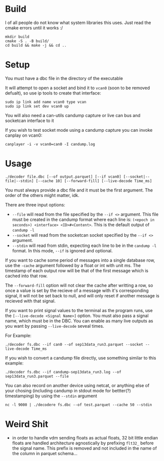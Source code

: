 # Build
I of all people do not know what system libraries this uses. Just read the cmake errors until it works :/

```
mkdir build
cmake -S . -B build/
cd build && make -j && cd ..
```
# Setup
You must have a dbc file in the directory of the executable

It will attempt to open a socket and bind it to `vcan0` (soon to be removed defualt), so use ip tools to create that interface:
```
sudo ip link add name vcan0 type vcan
sudo ip link set dev vcan0 up
```

You will also need a can-utils candump capture or live can bus and socketcan interface to it

If you wish to test socket mode using a candump capture you can invoke canplay on vcan0:
```
canplayer -i -v vcan0=can0 -I candump.log
```

# Usage
```
./decoder file.dbc [--of output.parquet] [--if vcan0] [--socket|--file|--stdin] [--cache 10] [--forward-fill] [--live-decode Time_ms]
```
You must always provide a dbc file and it must be the first argument. The order of the others might matter, idk.

There are three input options:
- `--file` will read from the file specified by the `--if <>` argument. This file must be created in the candump format where each line is: `(<epoch in seconds>) <interface> <ID>#<Content>`. This is the default output of `candump -l`
- `--socket` will read from the socketcan socket specified by the `--if <>` argument.
- `--stdin` will read from stdin, expecting each line to be in the `candump -l` format. In this mode, `--if` is ignored and optional.

If you want to cache some period of messages into a single database row, use the `-cache` argument followed by a float or int with unit ms. The timestamp of each output row will be that of the first message which is cached into that row.

The `--forward-fill` option will not clear the cache after writting a row, so once a value is set by the recieve of a message with it's corresponding signal, it will not be set back to null, and will only reset if another message is recieved with that signal.

If you want to print signal values to the terminal as the program runs, use the `[--live-decode <Signal Name>]` option. You must also pass a signal name, which must be in the DBC. You can enable as many live outputs as you want by passing `--live-decode` seveal times. 

For Example:
```
./decoder fs.dbc --if can0 --of sep13data_run3.parquet --socket --live-decode Time_ms
```

If you wish to convert a candump file directly, use something similar to this example:
```
./decoder fs.dbc --if candump-sep13data_run3.log --of sep13data_run3.parquet --file
```

You can also record on another device using netcat, or anything else of your chosing (including candump in stdout mode for bettter(?) timestamping) by using the `--stdin` argument
```
nc -l 9000 | ./decodere fs.dbc --of test.parquet --cache 50 --stdin
```

# Weird Shit
- in order to handle vdm sending floats as actual floats, 32 bit little endian floats are handled architecture agnostically by prefixing `flt32_` before the signal name. This prefix is removed and not included in the name of the column in parquet schema...

